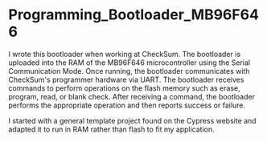 # Programming_Bootloader_MB96F646
I wrote this bootloader when working at CheckSum. The bootloader is uploaded into the RAM of the MB96F646 microcontroller using the Serial Communication Mode. Once running, the bootloader communicates with CheckSum's programmer hardware via UART. The bootloader receives commands to perform operations on the flash memory such as erase, program, read, or blank check. After receiving a command, the bootloader performs the appropriate operation and then reports success or failure.

I started with a general template project found on the Cypress website and adapted it to run in RAM rather than flash to fit my application.
